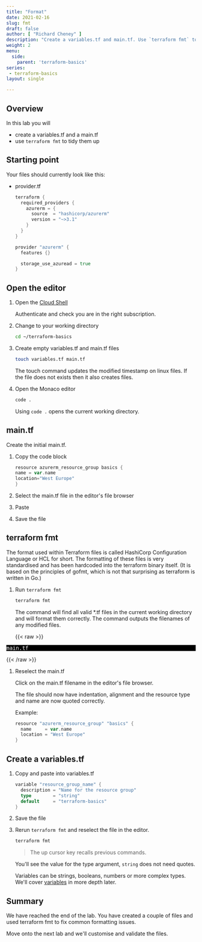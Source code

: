 ```yaml
---
title: "Format"
date: 2021-02-16
slug: fmt
draft: false
author: [ "Richard Cheney" ]
description: "Create a variables.tf and main.tf. Use `terraform fmt` to automatically format the files."
weight: 2
menu:
  side:
    parent: 'terraform-basics'
series:
 - terraform-basics
layout: single

---
```


## Overview

In this lab you will

* create a variables.tf and a main.tf
* use `terraform fmt` to tidy them up

## Starting point

Your files should currently look like this:

* provider.tf

    ```go
    terraform {
      required_providers {
        azurerm = {
          source  = "hashicorp/azurerm"
          version = "~>3.1"
        }
      }
    }

    provider "azurerm" {
      features {}

      storage_use_azuread = true
    }
    ```

## Open the editor

1. Open the [Cloud Shell](https://shell.azure.com)

    Authenticate and check you are in the right subscription.

1. Change to your working directory

    ```bash
    cd ~/terraform-basics
    ```

1. Create empty variables.tf and main.tf files

    ```bash
    touch variables.tf main.tf
    ```

    The touch command updates the modified timestamp on linux files. If the file does not exists then it also creates files.

1. Open the Monaco editor

    ```bash
    code .
    ```

    Using `code .` opens the current working directory.

## main.tf

Create the initial main.tf.

1. Copy the code block

    ```go
    resource azurerm_resource_group basics {
    name = var.name
    location="West Europe"
    }
    ```

1. Select the main.tf file in the editor's file browser
1. Paste
1. Save the file

## terraform fmt

The format used within Terraform files is called HashiCorp Configuration Language or HCL for short. The formatting of these files is very standardised and  has been hardcoded into the terraform binary itself. (It is based on the principles of gofmt, which is not that surprising as terraform is written in Go.)

1. Run `terraform fmt`

    ```bash
    terraform fmt
    ```

    The command will find all valid *.tf files in the current working directory and will format them correctly. The command outputs the filenames of any modified files.

    {{< raw >}}
<pre style="color:white; background-color:black">
main.tf
</pre>
{{< /raw >}}

1. Reselect the main.tf

    Click on the main.tf filename in the editor's file browser.

    The file should now have indentation, alignment and the resource type and name are now quoted correctly.

    Example:

    ```go
    resource "azurerm_resource_group" "basics" {
      name     = var.name
      location = "West Europe"
    }
    ```

## Create a variables.tf

1. Copy and paste into variables.tf

    ```go
    variable "resource_group_name" {
      description = "Name for the resource group"
      type        = "string"
      default     = "terraform-basics"
    }
    ```

1. Save the file

1. Rerun `terraform fmt` and reselect the file in the editor.

    ```bash
    terraform fmt
    ```

    > The up cursor key recalls previous commands.

    You'll see the value for the type argument, `string` does not need quotes.

    Variables can be strings, booleans, numbers or more complex types. We'll cover [variables](https://www.terraform.io/language/values/variables) in more depth later.

## Summary

We have reached the end of the lab. You have created a couple of files and used terraform fmt to fix common formatting issues.

Move onto the next lab and we'll customise and validate the files.
